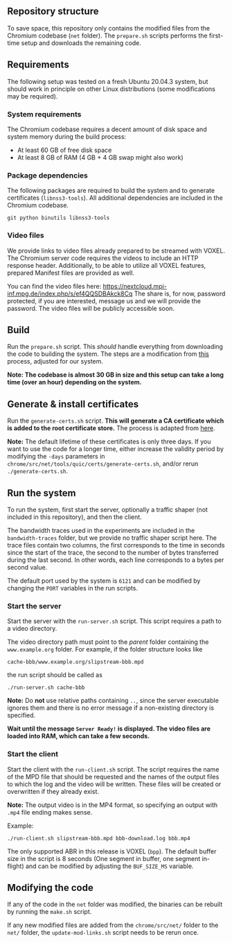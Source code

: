## Repository structure

To save space, this repository only contains the modified files from the
Chromium codebase (`net` folder). The `prepare.sh` scripts performs the
first-time setup and downloads the remaining code.

## Requirements

The following setup was tested on a fresh Ubuntu 20.04.3 system, but should work
in principle on other Linux distributions (some modifications may be required).

### System requirements

The Chromium codebase requires a decent amount of disk space and system memory
during the build process:

  - At least 60 GB of free disk space
  - At least 8 GB of RAM (4 GB + 4 GB swap might also work)

### Package dependencies

The following packages are required to build the system and to generate
certificates (`libnss3-tools`). All additional dependencies are included in the
Chromium codebase.

```
git python binutils libnss3-tools
```
### Video files

We provide links to video files already prepared to be streamed with VOXEL.
The Chromium server code requires the videos to include an HTTP response header.
Additionally, to be able to utilize all VOXEL features, prepared Manifest files are provided as well.

You can find the video files here: https://nextcloud.mpi-inf.mpg.de/index.php/s/ef4QQSDBAkck8Cq
The share is, for now, password protected, if you are interested, message us and we will provide the password. The video files will be publicly accessible soon.

## Build

Run the `prepare.sh` script. This *should* handle everything from downloading
the code to building the system. The steps are a modification from
[this](https://chromium.googlesource.com/chromium/src/+/refs/heads/main/docs/linux/build_instructions.md)
process, adjusted for our system.

**Note: The codebase is almost 30 GB in size and this setup can take a long time
(over an hour) depending on the system.**

## Generate & install certificates

Run the `generate-certs.sh` script. **This will generate a CA certificate which
is added to the root certificate store.** The process is adapted from
[here](https://chromium.googlesource.com/chromium/src/+/refs/heads/main/docs/linux/cert_management.md).

**Note:** The default lifetime of these certificates is only three days. If you
want to use the code for a longer time, either increase the validity period by
modifying the `-days` parameters in
`chrome/src/net/tools/quic/certs/generate-certs.sh`, and/or rerun
`./generate-certs.sh`.

## Run the system

To run the system, first start the server, optionally a traffic shaper (not
included in this repository), and then the client.

The bandwidth traces used in the experiments are included in the
`bandwidth-traces` folder, but we provide no traffic shaper script here. The
trace files contain two columns, the first corresponds to the time in seconds
since the start of the trace, the second to the number of bytes transferred
during the last second. In other words, each line corresponds to a bytes per
second value.

The default port used by the system is `6121` and can be modified by changing
the `PORT` variables in the run scripts.

### Start the server

Start the server with the `run-server.sh` script. This script requires a path to
a video directory.

The video directory path must point to the *parent* folder containing the
`www.example.org` folder. For example, if the folder structure looks like

```
cache-bbb/www.example.org/slipstream-bbb.mpd
```

the run script should be called as

```
./run-server.sh cache-bbb
```

**Note:** Do **not** use relative paths containing `..`, since the server
executable ignores them and there is no error message if a non-existing
directory is specified.

**Wait until the message `Server Ready!` is displayed. The video files are
loaded into RAM, which can take a few seconds.**

### Start the client

Start the client with the `run-client.sh` script. The script requires the name
of the MPD file that should be requested and the names of the output files to
which the log and the video will be written. These files will be created or
overwritten if they already exist.

**Note:** The output video is in the MP4 format, so specifying an output with
`.mp4` file ending makes sense.

Example:

```
./run-client.sh slipstream-bbb.mpd bbb-download.log bbb.mp4
```

The only supported ABR in this release is VOXEL (`bpp`). The default buffer size
in the script is 8 seconds (One segment in buffer, one segment in-flight) and
can be modified by adjusting the `BUF_SIZE_MS` variable.

## Modifying the code

If any of the code in the `net` folder was modified, the binaries can be rebuilt
by running the `make.sh` script.

If any new modified files are added from the `chrome/src/net/` folder to the
`net/` folder, the `update-mod-links.sh` script needs to be rerun once.

